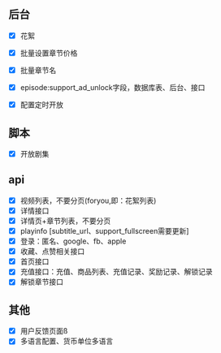 ## 后台

- [x] 花絮
- [x] 批量设置章节价格
- [x] 批量章节名
- [x] episode:support_ad_unlock字段，数据库表、后台、接口
- [x] 配置定时开放


## 脚本

- [x] 开放剧集


## api

- [x] 视频列表，不要分页(foryou,即：花絮列表)
- [x] 详情接口
- [x] 详情页+章节列表，不要分页
- [x] playinfo \[subtitle_url、support_fullscreen需要更新\]
- [x] 登录：匿名、google、fb、apple
- [x] 收藏、点赞相关接口
- [x] 首页接口
- [x] 充值接口：充值、商品列表、充值记录、奖励记录、解锁记录
- [x] 解锁章节接口

## 其他

- [x] 用户反馈页面ß
- [x] 多语言配置、货币单位多语言
